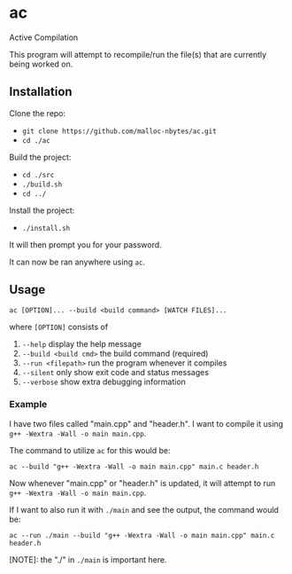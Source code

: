 # ac
Active Compilation

This program will attempt to recompile/run the file(s) that are currently being worked on.

## Installation

Clone the repo:
- `git clone https://github.com/malloc-nbytes/ac.git`
- `cd ./ac`

Build the project:
- `cd ./src`
- `./build.sh`
- `cd ../`

Install the project:
- `./install.sh`

It will then prompt you for your password.

It can now be ran anywhere using `ac`.

## Usage

`ac [OPTION]... --build <build command> [WATCH FILES]...`

where `[OPTION]` consists of

1. `--help`              display the help message
2. `--build <build cmd>` the build command (required)
3. `--run <filepath>`    run the program whenever it compiles
4. `--silent`            only show exit code and status messages
5. `--verbose`           show extra debugging information

### Example

I have two files called "main.cpp" and "header.h". I want to compile it using `g++ -Wextra -Wall -o main main.cpp`.

The command to utilize `ac` for this would be:

`ac --build "g++ -Wextra -Wall -o main main.cpp" main.c header.h`

Now whenever "main.cpp" or "header.h" is updated, it will attempt to run `g++ -Wextra -Wall -o main main.cpp`.

If I want to also run it with `./main` and see the output, the command would be:

`ac --run ./main --build "g++ -Wextra -Wall -o main main.cpp" main.c header.h`

[NOTE]: the "./" in `./main` is important here.
